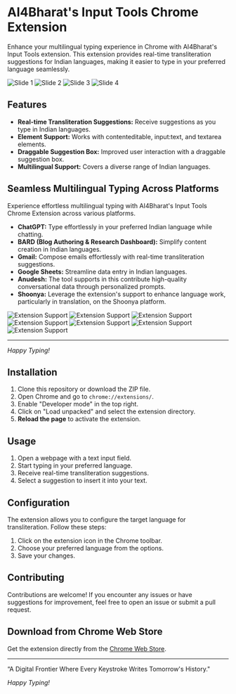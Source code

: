 # AI4Bharat's Input Tools Chrome Extension

Enhance your multilingual typing experience in Chrome with AI4Bharat's Input Tools extension. This extension provides real-time transliteration suggestions for Indian languages, making it easier to type in your preferred language seamlessly.

![Slide 1](./images/1.png) ![Slide 2](./images/2.png) ![Slide 3](./images/3.png) ![Slide 4](./images/4.png)

## Features

- **Real-time Transliteration Suggestions:** Receive suggestions as you type in Indian languages.
- **Element Support:** Works with contenteditable, input:text, and textarea elements.
- **Draggable Suggestion Box:** Improved user interaction with a draggable suggestion box.
- **Multilingual Support:** Covers a diverse range of Indian languages.

## Seamless Multilingual Typing Across Platforms

Experience effortless multilingual typing with AI4Bharat's Input Tools Chrome Extension across various platforms.

- **ChatGPT:** Type effortlessly in your preferred Indian language while chatting.
- **BARD (Blog Authoring & Research Dashboard):** Simplify content creation in Indian languages.
- **Gmail:** Compose emails effortlessly with real-time transliteration suggestions.
- **Google Sheets:** Streamline data entry in Indian languages.
- **Anudesh:** The tool supports in this contribute high-quality conversational data through personalized prompts.
- **Shoonya:** Leverage the extension's support to enhance language work, particularly in translation, on the Shoonya platform.

![Extension Support](./images/chatgpt.png)
![Extension Support](./images/bard.png)
![Extension Support](./images/gmail.png)
![Extension Support](./images/googlesheet.png)
![Extension Support](./images/youtube.png)
![Extension Support](./images/anudesh.png)
![Extension Support](./images/Shoonya.png)

---

*Happy Typing!*

## Installation

1. Clone this repository or download the ZIP file.
2. Open Chrome and go to `chrome://extensions/`.
3. Enable "Developer mode" in the top right.
4. Click on "Load unpacked" and select the extension directory.
5. **Reload the page** to activate the extension.

## Usage

1. Open a webpage with a text input field.
2. Start typing in your preferred language.
3. Receive real-time transliteration suggestions.
4. Select a suggestion to insert it into your text.

## Configuration

The extension allows you to configure the target language for transliteration. Follow these steps:

1. Click on the extension icon in the Chrome toolbar.
2. Choose your preferred language from the options.
3. Save your changes.

## Contributing

Contributions are welcome! If you encounter any issues or have suggestions for improvement, feel free to open an issue or submit a pull request.

## Download from Chrome Web Store

Get the extension directly from the [Chrome Web Store](https://chromewebstore.google.com/detail/input-tools-by-ai4bharat/lofelgaafdbdikholfnckfgigjklghik).

---
“A Digital Frontier Where Every Keystroke Writes Tomorrow's History."

*Happy Typing!*
